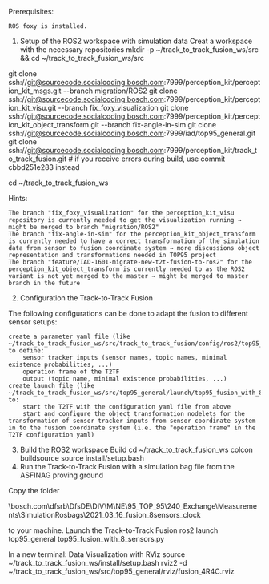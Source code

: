 Prerequisites:

    ROS foxy is installed.

1. Setup of the ROS2 workspace with simulation data
Creat a workspace with the necessary repositories
mkdir -p ~/track_to_track_fusion_ws/src && cd ~/track_to_track_fusion_ws/src
 
git clone ssh://git@sourcecode.socialcoding.bosch.com:7999/perception_kit/perception_kit_msgs.git --branch migration/ROS2
git clone ssh://git@sourcecode.socialcoding.bosch.com:7999/perception_kit/perception_kit_visu.git --branch fix_foxy_visualization
git clone ssh://git@sourcecode.socialcoding.bosch.com:7999/perception_kit/perception_kit_object_transform.git --branch fix-angle-in-sim
git clone ssh://git@sourcecode.socialcoding.bosch.com:7999/iad/top95_general.git
git clone ssh://git@sourcecode.socialcoding.bosch.com:7999/perception_kit/track_to_track_fusion.git # if you receive errors during build, use commit cbbd251e283 instead
 
cd ~/track_to_track_fusion_ws

Hints:

    The branch "fix_foxy_visualization" for the perception_kit_visu repository is currently needed to get the visualization running → might be merged to branch "migration/ROS2"
    The branch "fix-angle-in-sim" for the perception_kit_object_transform is currently needed to have a correct transformation of the simulation data from sensor to fusion coordinate system → more discussions object representation and transformations needed in TOP95 project
    The branch "feature/IAD-1601-migrate-new-t2t-fusion-to-ros2" for the perception_kit_object_transform is currently needed to as the ROS2 variant is not yet merged to the master → might be merged to master branch in the future

2. Configuration the Track-to-Track Fusion

The following configurations can be done to adapt the fusion to different sensor setups:

    create a parameter yaml file (like ~/track_to_track_fusion_ws/src/track_to_track_fusion/config/ros2/top95_fusion_with_8_sensors.yaml) to define:
        sensor tracker inputs (sensor names, topic names, minimal existence probabilities, ...)
        operation frame of the T2TF
        output (topic name, minimal existence probabilities, ...)
    create launch file (like ~/track_to_track_fusion_ws/src/top95_general/launch/top95_fusion_with_8_sensors.py) to:
        start the T2TF with the configuration yaml file from above
        start and configure the object transformation nodelets for the transformation of sensor tracker inputs from sensor coordinate system in to the fusion coordinate system (i.e. the "operation frame" in the T2TF configuration yaml)

3. Build the ROS2 workspace
Build
cd ~/track_to_track_fusion_ws
colcon buildsource
source install/setup.bash
4. Run the Track-to-Track Fusion with a simulation bag file from the ASFINAG proving ground

Copy the folder

\\bosch.com\dfsrb\DfsDE\DIV\M\NE\95_TOP_95\240_Exchange\Measurements\SimulationRosbags\2021_03_16_fusion_8sensors_clock

to your machine.
Launch the Track-to-Track Fusion
ros2 launch top95_general top95_fusion_with_8_sensors.py

In a new terminal:
Data Visualization with RViz
source ~/track_to_track_fusion_ws/install/setup.bash
rviz2 -d ~/track_to_track_fusion_ws/src/top95_general/rviz/fusion_4R4C.rviz